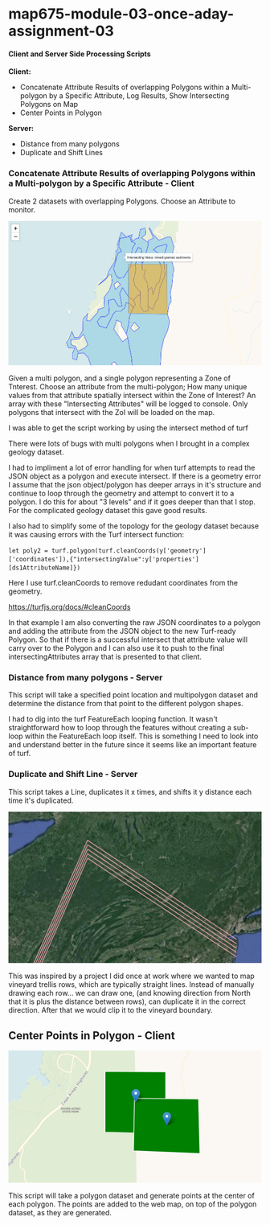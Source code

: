 # map675-module-03-once-aday-assignment-03

#### Client and Server Side Processing Scripts

**Client:**

- Concatenate Attribute Results of overlapping Polygons within a Multi-polygon by a Specific Attribute, Log Results, Show Intersecting Polygons on Map
- Center Points in Polygon

**Server:**

- Distance from many polygons
- Duplicate and Shift Lines

### Concatenate Attribute Results of overlapping Polygons within a Multi-polygon by a Specific Attribute - Client

Create 2 datasets with overlapping Polygons. Choose an Attribute to monitor.

![Overlapping Attributes](graphics/overlapping-intersecting-values.png)  

Given a multi polygon, and a single polygon representing a Zone of Tnterest. Choose an attribute from the multi-polygon; How many unique values from that attribute spatially intersect within the Zone of Interest?
An array with these "Intersecting Attributes" will be logged to console. Only polygons that intersect with the ZoI will be loaded on the map.

I was able to get the script working by using the intersect method of turf

There were lots of bugs with multi polygons when I brought in a complex geology dataset.

I had to impliment a lot of error handling for when turf attempts to read the JSON object as a polygon and execute intersect. If there is a geometry error I assume that the json object/polygon has deeper arrays in it's structure and continue to loop through the geometry and attempt to convert it to a polygon. I do this for about "3 levels" and if it goes deeper than that I stop. For the complicated geology dataset this gave good results.

I also had to simplify some of the topology for the geology dataset because it was causing errors with the Turf intersect function:

`let poly2 = turf.polygon(turf.cleanCoords(y['geometry']['coordinates']),{"intersectingValue":y['properties'][ds1AttributeName]})`

Here I use turf.cleanCoords to remove redudant coordinates from the geometry.

https://turfjs.org/docs/#cleanCoords

In that example I am also converting the raw JSON coordinates to a polygon and adding the attribute from the JSON object to the new Turf-ready Polygon. So that if there is a successful intersect that attribute value will carry over to the Polygon and I can also use it to push to the final intersectingAttributes array that is presented to that client.

### Distance from many polygons - Server

This script will take a specified point location and multipolygon dataset and determine the distance from that point to the different polygon shapes.

I had to dig into the turf FeatureEach looping function. It wasn't straightforward how to loop through the features without creating a sub-loop within the FeatureEach loop itself. This is something I need to look into and understand better in the future since it seems like an important feature of turf.

### Duplicate and Shift Line - Server

This script takes a Line, duplicates it x times, and shifts it y distance each time it's duplicated.

![Duplicate and Shifting Lines](graphics/duplicate-shift.png)  

This was inspired by a project I did once at work where we wanted to map vineyard trellis rows, which are typically straight lines. Instead of manually drawing each row... we can draw one, (and knowing direction from North that it is plus the distance between rows), can duplicate it in the correct direction. After that we would clip it to the vineyard boundary.

## Center Points in Polygon - Client

![Center Points in Polygon](graphics/center-points-in-polygon.png)

This script will take a polygon dataset and generate points at the center of each polygon. The points are added to the web map, on top of the polygon dataset, as they are generated.
